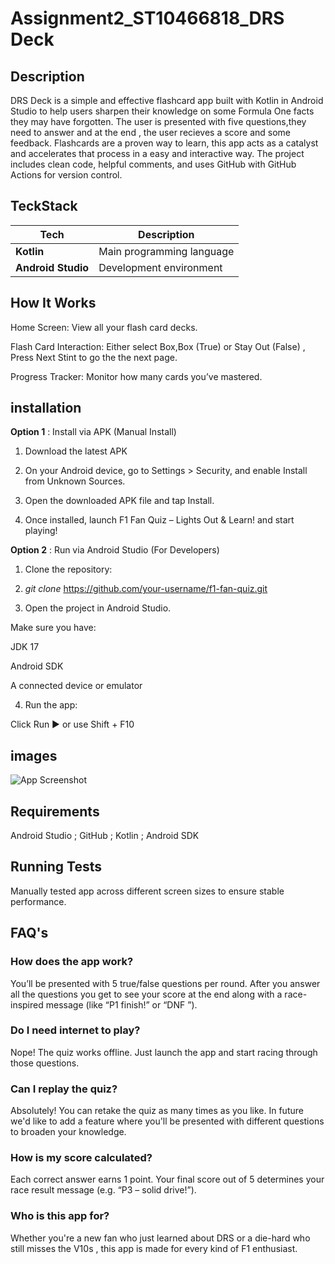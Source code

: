 # Assignment2_ST10466818_DRS Deck
## Description

DRS Deck is a simple and effective flashcard app built with Kotlin in Android Studio to help users sharpen their knowledge on some Formula One facts they may have forgotten. The user is presented with five questions,they need to answer and at the end , the user recieves a score and some feedback. Flashcards are a proven way to learn, this app acts as a catalyst and accelerates that process in a easy and interactive way. The project includes clean code, helpful comments, and uses GitHub with GitHub Actions for version control.

## TeckStack


| Tech                                  | Description                                  |
| ------------------------------------- | -------------------------------------------- |
| **Kotlin**                            | Main programming language                    |
| **Android Studio**                    | Development environment                      |

## How It Works
Home Screen:
View all your flash card decks.

Flash Card Interaction:
Either select Box,Box (True) or Stay Out (False) , Press Next Stint to go the the next page.

Progress Tracker:
Monitor how many cards you’ve mastered.

## installation


**Option 1** : Install via APK (Manual Install)

1) Download the latest APK

2) On your Android device, go to Settings > Security, and enable Install from Unknown Sources.

3) Open the downloaded APK file and tap Install.

4) Once installed, launch F1 Fan Quiz – Lights Out & Learn! and start playing!

**Option 2** : Run via Android Studio (For Developers)

1) Clone the repository:


2) *git clone* https://github.com/your-username/f1-fan-quiz.git

3) Open the project in Android Studio.

Make sure you have:

JDK 17

Android SDK

A connected device or emulator

4) Run the app:

Click Run ▶️ or use Shift + F10

## images

![App Screenshot](images/screenshot.png)

## Requirements

 Android Studio ; GitHub ; Kotlin ; Android SDK 

## Running Tests

Manually tested app across different screen sizes to ensure stable performance.

## FAQ's

### How does the app work?

You’ll be presented with 5 true/false questions per round. After you answer all the questions you get to see your score at the end along with a race-inspired message (like “P1 finish!” or “DNF ”). 

### Do I need internet to play? 

Nope! The quiz works offline. Just launch the app and start racing through those questions.

### Can I replay the quiz?

Absolutely! You can retake the quiz as many times as you like. In future we'd like to add a feature where you'll be presented with different questions to broaden your knowledge.

### How is my score calculated?

Each correct answer earns 1 point. Your final score out of 5 determines your race result message (e.g. “P3 – solid drive!”).

### Who is this app for?

Whether you're a new fan who just learned about DRS or a die-hard who still misses the V10s , this app is made for every kind of F1 enthusiast.

